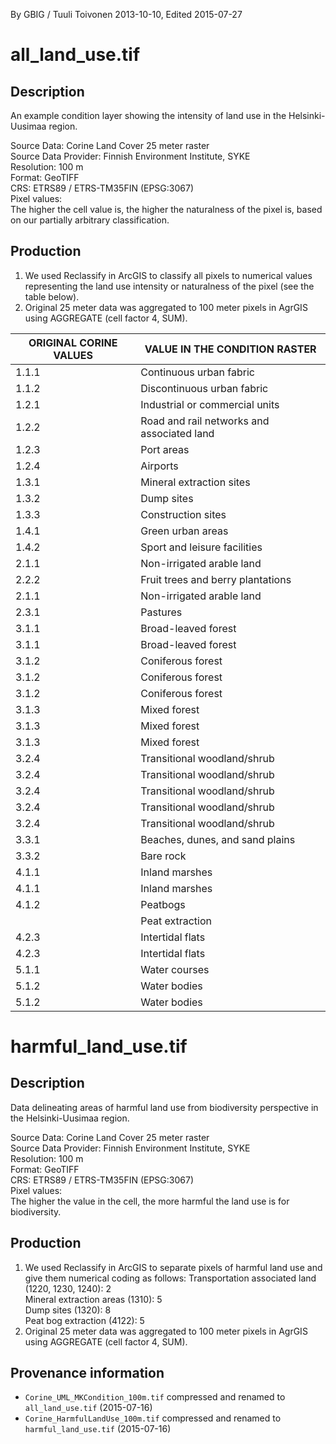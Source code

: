 By GBIG / Tuuli Toivonen 2013-10-10, Edited 2015-07-27

# all_land_use.tif
## Description
An example condition layer showing the intensity of land use in the
Helsinki-Uusimaa region.

Source Data: Corine Land Cover 25 meter raster  
Source Data Provider: Finnish Environment Institute, SYKE  
Resolution: 100 m  
Format: GeoTIFF  
CRS: ETRS89 / ETRS-TM35FIN (EPSG:3067)  
Pixel values:  
 The higher the cell value is, the higher the naturalness of the pixel is, based
 on our partially arbitrary classification.  

## Production

1. We used Reclassify in ArcGIS to classify all pixels to numerical values
representing the land use intensity or naturalness of the pixel (see the table
below).
2. Original 25 meter data was aggregated to 100 meter pixels in AgrGIS using
AGGREGATE (cell factor 4, SUM).

| ORIGINAL CORINE VALUES | VALUE IN THE CONDITION RASTER |
|------------------------|-------------------------------|
| 1.1.1 | Continuous urban fabric | 0.1 |
| 1.1.2 | Discontinuous urban fabric | 0.2 |
| 1.2.1 | Industrial or commercial units | 0.1 |
| 1.2.2 | Road and rail networks and associated land | 0.1
| 1.2.3 | Port areas | 0.1 |
| 1.2.4 | Airports | 0.2 |
| 1.3.1 | Mineral extraction sites | 0 |
| 1.3.2 | Dump sites | 0 |
| 1.3.3 | Construction sites | 0.1 |
| 1.4.1 | Green urban areas | 0.7 |
| 1.4.2 | Sport and leisure facilities | 0.7 |
| 2.1.1 | Non-irrigated arable land | 0.3 |
| 2.2.2 | Fruit trees and berry plantations | 0.4 |
| 2.1.1 | Non-irrigated arable land | 0.3 |
| 2.3.1 | Pastures | 0.4 |
| 3.1.1 | Broad-leaved forest | 0.9 |
| 3.1.1 | Broad-leaved forest | 0.9 |
| 3.1.2 | Coniferous forest | 0.9 |
| 3.1.2 | Coniferous forest | 0.9 |
| 3.1.2 | Coniferous forest | 0.9 |
| 3.1.3 | Mixed forest | 0.9 |
| 3.1.3 | Mixed forest | 0.9 |
| 3.1.3 | Mixed forest | 0.9 |
| 3.2.4 | Transitional woodland/shrub | 0.9 |
| 3.2.4 | Transitional woodland/shrub | 0.9 |
| 3.2.4 | Transitional woodland/shrub | 0.9 |
| 3.2.4 | Transitional woodland/shrub | 0.9 |
| 3.2.4 | Transitional woodland/shrub | 0.9 |
| 3.3.1 | Beaches, dunes, and sand plains | 0.9 |
| 3.3.2 | Bare rock | 0.9 |
| 4.1.1 | Inland marshes | 0.9 |
| 4.1.1 | Inland marshes | 0.9 |
| 4.1.2 | Peatbogs | 0.9 |
|       | Peat extraction | 0 |
| 4.2.3 | Intertidal flats | 0.9 |
| 4.2.3 | Intertidal flats | 0.9 |
| 5.1.1 | Water courses | 0.9 |
| 5.1.2 | Water bodies | 0.9 |
| 5.1.2 | Water bodies | 0.9 |

# harmful_land_use.tif

## Description
Data delineating areas of harmful land use from biodiversity perspective in the
Helsinki-Uusimaa region.

Source Data: Corine Land Cover 25 meter raster  
Source Data Provider: Finnish Environment Institute, SYKE  
Resolution: 100 m  
Format: GeoTIFF  
CRS: ETRS89 / ETRS-TM35FIN (EPSG:3067)  
Pixel values:  
 The higher the value in the cell, the more harmful the land use is for
 biodiversity.  

## Production

1. We used Reclassify in ArcGIS to separate pixels of harmful land use and give
them numerical coding as follows:
	Transportation associated land (1220, 1230, 1240): 2  
	Mineral extraction areas (1310): 5  
	Dump sites (1320): 8  
	Peat bog extraction (4122): 5  
2. Original 25 meter data was aggregated to 100 meter pixels in AgrGIS using
AGGREGATE (cell factor 4, SUM).


## Provenance information

- `Corine_UML_MKCondition_100m.tif` compressed and renamed to `all_land_use.tif` (2015-07-16)
- `Corine_HarmfulLandUse_100m.tif` compressed and renamed to `harmful_land_use.tif` (2015-07-16)
